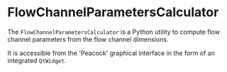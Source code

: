 # FlowChannelParametersCalculator

The `FlowChannelParametersCalculator` is a Python utility to compute flow channel parameters
from the flow channel dimensions.

It is accessible from the 'Peacock' graphical interface in the form of an integrated `QtWidget`.
